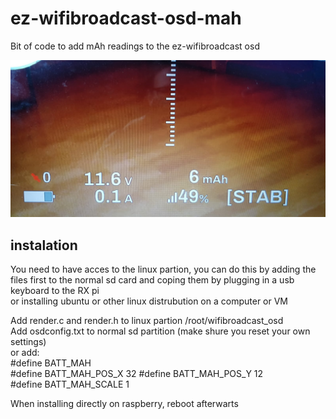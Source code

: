 # ez-wifibroadcast-osd-mah
Bit of code to add mAh readings to the ez-wifibroadcast osd

![GitHub Logo](screenshot.jpeg)


## instalation

You need to have acces to the linux partion, you can do this by adding the files first to the normal sd card and coping them by plugging in a usb keyboard to the RX pi  
or installing ubuntu or other linux distrubution on a computer or VM  

Add render.c and render.h to linux partion /root/wifibroadcast_osd  
Add osdconfig.txt to normal sd partition (make shure you reset your own settings)  
or add:   
#define BATT_MAH  
#define BATT_MAH_POS_X 32
#define BATT_MAH_POS_Y 12  
#define BATT_MAH_SCALE 1  
  
  
When installing directly on raspberry, reboot afterwarts   
